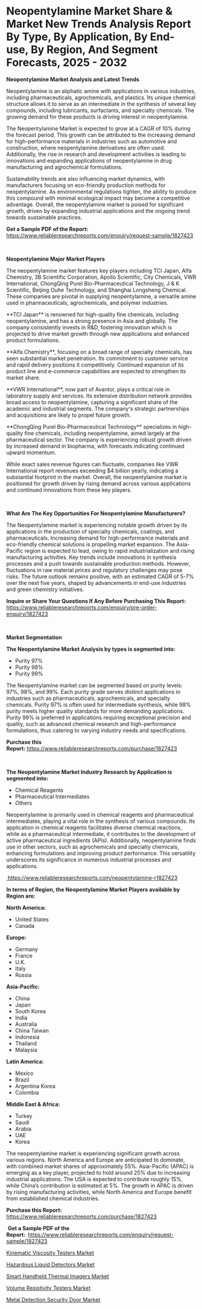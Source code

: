 <p><h1>Neopentylamine Market Share & Market New Trends Analysis Report By Type, By Application, By End-use, By Region, And Segment Forecasts, 2025 - 2032</h1></p><p><strong>Neopentylamine Market Analysis and Latest Trends</strong></p>
<p><p>Neopentylamine is an aliphatic amine with applications in various industries, including pharmaceuticals, agrochemicals, and plastics. Its unique chemical structure allows it to serve as an intermediate in the synthesis of several key compounds, including lubricants, surfactants, and specialty chemicals. The growing demand for these products is driving interest in neopentylamine.</p><p>The Neopentylamine Market is expected to grow at a CAGR of 10% during the forecast period. This growth can be attributed to the increasing demand for high-performance materials in industries such as automotive and construction, where neopentylamine derivatives are often used. Additionally, the rise in research and development activities is leading to innovations and expanding applications of neopentylamine in drug manufacturing and agrochemical formulations.</p><p>Sustainability trends are also influencing market dynamics, with manufacturers focusing on eco-friendly production methods for neopentylamine. As environmental regulations tighten, the ability to produce this compound with minimal ecological impact may become a competitive advantage. Overall, the neopentylamine market is poised for significant growth, driven by expanding industrial applications and the ongoing trend towards sustainable practices.</p></p>
<p><strong>Get a Sample PDF of the Report:&nbsp;</strong> <a href="https://www.reliableresearchreports.com/enquiry/request-sample/1827423?utm_campaign=2643&utm_medium=2&utm_source=Github&utm_content=ia&utm_term=28022025&utm_id=neopentylamine">https://www.reliableresearchreports.com/enquiry/request-sample/1827423</a></p>
<p>&nbsp;</p>
<p><strong>Neopentylamine Major Market Players</strong></p>
<p><p>The neopentylamine market features key players including TCI Japan, Alfa Chemistry, 3B Scientific Corporation, Apollo Scientific, City Chemicals, VWR International, ChongQing Purel Bio-Pharmaceutical Technology, J & K Scientific, Beijing Ouhe Technology, and Shanghai Longsheng Chemical. These companies are pivotal in supplying neopentylamine, a versatile amine used in pharmaceuticals, agrochemicals, and polymer industries.</p><p>**TCI Japan** is renowned for high-quality fine chemicals, including neopentylamine, and has a strong presence in Asia and globally. The company consistently invests in R&D, fostering innovation which is projected to drive market growth through new applications and enhanced product formulations.</p><p>**Alfa Chemistry**, focusing on a broad range of specialty chemicals, has seen substantial market penetration. Its commitment to customer service and rapid delivery positions it competitively. Continued expansion of its product line and e-commerce capabilities are expected to strengthen its market share.</p><p>**VWR International**, now part of Avantor, plays a critical role in laboratory supply and services. Its extensive distribution network provides broad access to neopentylamine, capturing a significant share of the academic and industrial segments. The company's strategic partnerships and acquisitions are likely to propel future growth.</p><p>**ChongQing Purel Bio-Pharmaceutical Technology** specializes in high-quality fine chemicals, including neopentylamine, aimed largely at the pharmaceutical sector. The company is experiencing robust growth driven by increased demand in biopharma, with forecasts indicating continued upward momentum.</p><p>While exact sales revenue figures can fluctuate, companies like VWR International report revenues exceeding $4 billion yearly, indicating a substantial footprint in the market. Overall, the neopentylamine market is positioned for growth driven by rising demand across various applications and continued innovations from these key players.</p></p>
<p>&nbsp;</p>
<p><strong>What Are The Key Opportunities For Neopentylamine Manufacturers?</strong></p>
<p><p>The Neopentylamine market is experiencing notable growth driven by its applications in the production of specialty chemicals, coatings, and pharmaceuticals. Increasing demand for high-performance materials and eco-friendly chemical solutions is propelling market expansion. The Asia-Pacific region is expected to lead, owing to rapid industrialization and rising manufacturing activities. Key trends include innovations in synthesis processes and a push towards sustainable production methods. However, fluctuations in raw material prices and regulatory challenges may pose risks. The future outlook remains positive, with an estimated CAGR of 5-7% over the next five years, shaped by advancements in end-use industries and green chemistry initiatives.</p></p>
<p><strong>Inquire or Share Your Questions If Any Before Purchasing This Report:</strong> <a href="https://www.reliableresearchreports.com/enquiry/pre-order-enquiry/1827423?utm_campaign=2643&utm_medium=2&utm_source=Github&utm_content=ia&utm_term=28022025&utm_id=neopentylamine">https://www.reliableresearchreports.com/enquiry/pre-order-enquiry/1827423</a></p>
<p>&nbsp;</p>
<p><strong>Market Segmentation</strong></p>
<p><strong>The Neopentylamine Market Analysis by types is segmented into:</strong></p>
<p><ul><li>Purity 97%</li><li>Purity 98%</li><li>Purity 99%</li></ul></p>
<p><p>The Neopentylamine market can be segmented based on purity levels: 97%, 98%, and 99%. Each purity grade serves distinct applications in industries such as pharmaceuticals, agrochemicals, and specialty chemicals. Purity 97% is often used for intermediate synthesis, while 98% purity meets higher quality standards for more demanding applications. Purity 99% is preferred in applications requiring exceptional precision and quality, such as advanced chemical research and high-performance formulations, thus catering to varying industry needs and specifications.</p></p>
<p><strong>Purchase this Report:&nbsp;</strong><a href="https://www.reliableresearchreports.com/purchase/1827423?utm_campaign=2643&utm_medium=2&utm_source=Github&utm_content=ia&utm_term=28022025&utm_id=neopentylamine">https://www.reliableresearchreports.com/purchase/1827423</a></p>
<p>&nbsp;</p>
<p><strong>The Neopentylamine Market Industry Research by Application is segmented into:</strong></p>
<p><ul><li>Chemical Reagents</li><li>Pharmaceutical Intermediates</li><li>Others</li></ul></p>
<p><p>Neopentylamine is primarily used in chemical reagents and pharmaceutical intermediates, playing a vital role in the synthesis of various compounds. Its application in chemical reagents facilitates diverse chemical reactions, while as a pharmaceutical intermediate, it contributes to the development of active pharmaceutical ingredients (APIs). Additionally, neopentylamine finds use in other sectors, such as agrochemicals and specialty chemicals, enhancing formulations and improving product performance. This versatility underscores its significance in numerous industrial processes and applications.</p></p>
<p><a href="https://www.reliableresearchreports.com/neopentylamine-r1827423?utm_campaign=2643&utm_medium=2&utm_source=Github&utm_content=ia&utm_term=28022025&utm_id=neopentylamine">&nbsp;https://www.reliableresearchreports.com/neopentylamine-r1827423</a></p>
<p><strong>In terms of Region, the Neopentylamine Market Players available by Region are:</strong></p>
<p>
    <p> <strong> North America: </strong>
        <ul>
            <li>United States</li>
            <li>Canada</li>
        </ul>
        </p> 
    <p> <strong> Europe: </strong>
        <ul>
            <li>Germany</li>
            <li>France</li>
            <li>U.K.</li>
            <li>Italy</li>
            <li>Russia</li>
        </ul>
        </p> 
    <p> <strong> Asia-Pacific: </strong>
        <ul>
            <li>China</li>
            <li>Japan</li>
            <li>South Korea</li>
            <li>India</li>
            <li>Australia</li>
            <li>China Taiwan</li>
            <li>Indonesia</li>
            <li>Thailand</li>
            <li>Malaysia</li>
        </ul>
        </p> 
    <p> <strong> Latin America: </strong>
        <ul>
            <li>Mexico</li>
            <li>Brazil</li>
            <li>Argentina Korea</li>
            <li>Colombia</li>
        </ul>
        </p> 
    <p> <strong> Middle East & Africa: </strong>
        <ul>
            <li>Turkey</li>
            <li>Saudi</li>
            <li>Arabia</li>
            <li>UAE</li>
            <li>Korea</li>
        </ul>
    </p>
    </p>
<p><p>The neopentylamine market is experiencing significant growth across various regions. North America and Europe are anticipated to dominate, with combined market shares of approximately 55%. Asia-Pacific (APAC) is emerging as a key player, projected to hold around 25% due to increasing industrial applications. The USA is expected to contribute roughly 15%, while China’s contribution is estimated at 5%. The growth in APAC is driven by rising manufacturing activities, while North America and Europe benefit from established chemical industries.</p></p>
<p><strong>Purchase this Report: </strong><a href="https://www.reliableresearchreports.com/purchase/1827423?utm_campaign=2643&utm_medium=2&utm_source=Github&utm_content=ia&utm_term=28022025&utm_id=neopentylamine">https://www.reliableresearchreports.com/purchase/1827423</a></p>
<p>&nbsp;<strong>Get a Sample PDF of the Report:&nbsp;&nbsp;</strong><a href="https://www.reliableresearchreports.com/enquiry/request-sample/1827423?utm_campaign=2643&utm_medium=2&utm_source=Github&utm_content=ia&utm_term=28022025&utm_id=neopentylamine">https://www.reliableresearchreports.com/enquiry/request-sample/1827423</a></p>
<p><strong></strong></p>
<p><p><a href="https://github.com/sefathlehki/Market-Research-Report-List-1/blob/main/kinematic-viscosity-testers-market.md?utm_campaign=2643&utm_medium=2&utm_source=Github&utm_content=ia&utm_term=28022025&utm_id=neopentylamine">Kinematic Viscosity Testers Market</a></p><p><a href="https://github.com/tumacaakesha78/Market-Research-Report-List-1/blob/main/hazardous-liquid-detectors-market.md?utm_campaign=2643&utm_medium=2&utm_source=Github&utm_content=ia&utm_term=28022025&utm_id=neopentylamine">Hazardous Liquid Detectors Market</a></p><p><a href="https://github.com/vengatsabibu/Market-Research-Report-List-1/blob/main/smart-handheld-thermal-imagers-market.md?utm_campaign=2643&utm_medium=2&utm_source=Github&utm_content=ia&utm_term=28022025&utm_id=neopentylamine">Smart Handheld Thermal Imagers Market</a></p><p><a href="https://github.com/rianttegang/Market-Research-Report-List-1/blob/main/volume-resistivity-testers-market.md?utm_campaign=2643&utm_medium=2&utm_source=Github&utm_content=ia&utm_term=28022025&utm_id=neopentylamine">Volume Resistivity Testers Market</a></p><p><a href="https://github.com/dbichayison/Market-Research-Report-List-1/blob/main/metal-detection-security-door-market.md?utm_campaign=2643&utm_medium=2&utm_source=Github&utm_content=ia&utm_term=28022025&utm_id=neopentylamine">Metal Detection Security Door Market</a></p></p>